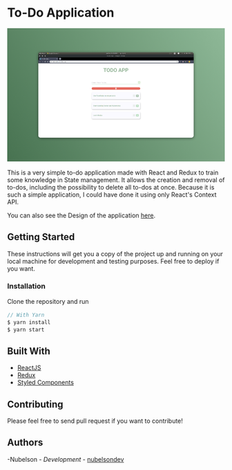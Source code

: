 # To-Do Application

![TODO Preview](./todo.png)

This is a very simple to-do application made with React and Redux to train some knowledge in State management.
It allows the creation and removal of to-dos, including the possibility to delete all to-dos at once.
Because it is such a simple application, I could have done it using only React's Context API.

You can also see the Design of the application [here](https://www.figma.com/file/5lqv2bMpmNIwg9OIrQFU1u/Todo-App).

## Getting Started

These instructions will get you a copy of the project up and running on your local machine for development and testing purposes. Feel free to deploy if you want.

### Installation

Clone the repository and run

```javascript
// With Yarn
$ yarn install
$ yarn start
```

## Built With

-   [ReactJS](https://reactjs.org/)
-   [Redux](https://redux.js.org/)
-   [Styled Components](https://styled-components.com/)

## Contributing

Please feel free to send pull request if you want to contribute!

## Authors

-Nubelson - _Development_ - [nubelsondev](https://github.com/nubelsondev)
